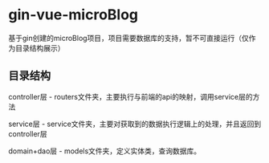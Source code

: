 # gin-vue-microBlog
基于gin创建的microBlog项目，项目需要数据库的支持，暂不可直接运行（仅作为目录结构展示）
## 目录结构

controller层 - routers文件夹，主要执行与前端的api的映射，调用service层的方法

service层 - service文件夹，主要对获取到的数据执行逻辑上的处理，并且返回到controller层

domain+dao层 - models文件夹，定义实体类，查询数据库。

